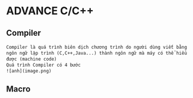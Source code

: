 # ADVANCE C/C++
## Compiler
    Compiler là quá trình biên dịch chương trình do người dùng viết bằng ngôn ngữ lập trình (C,C++,Java...) thành ngôn ngữ mà máy có thể hiểu được (machine code)
    Quá trình Compiler có 4 bước
    ![anh](image.png)
    
## Macro

